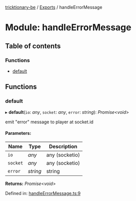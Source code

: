 [tricktionary-be](../README.md) / [Exports](../modules.md) / handleErrorMessage

# Module: handleErrorMessage

## Table of contents

### Functions

- [default](handleerrormessage.md#default)

## Functions

### default

▸ **default**(`io`: *any*, `socket`: *any*, `error`: *string*): *Promise*<*void*\>

emit "error" message to player at socket.id

#### Parameters:

Name | Type | Description |
------ | ------ | ------ |
`io` | *any* | any (socketio)   |
`socket` | *any* | any (socketio)   |
`error` | *string* | string    |

**Returns:** *Promise*<*void*\>

Defined in: [handleErrorMessage.ts:9](https://github.com/story-squad/tricktionary-be/blob/542a53b/src/sockets/handleErrorMessage.ts#L9)
